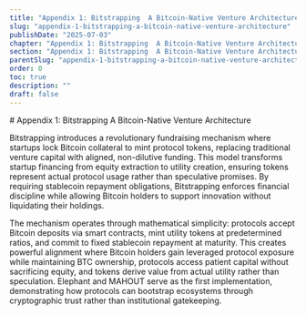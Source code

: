 ```yaml
---
title: "Appendix 1: Bitstrapping  A Bitcoin-Native Venture Architecture"
slug: "appendix-1-bitstrapping-a-bitcoin-native-venture-architecture"
publishDate: "2025-07-03"
chapter: "Appendix 1: Bitstrapping  A Bitcoin-Native Venture Architecture"
section: "Appendix 1: Bitstrapping  A Bitcoin-Native Venture Architecture"
parentSlug: "appendix-1-bitstrapping-a-bitcoin-native-venture-architecture"
order: 0
toc: true
description: ""
draft: false
---
```


\# Appendix 1: Bitstrapping A Bitcoin-Native Venture Architecture

Bitstrapping introduces a revolutionary fundraising mechanism where
startups lock Bitcoin collateral to mint protocol tokens, replacing
traditional venture capital with aligned, non-dilutive funding. This
model transforms startup financing from equity extraction to utility
creation, ensuring tokens represent actual protocol usage rather than
speculative promises. By requiring stablecoin repayment obligations,
Bitstrapping enforces financial discipline while allowing Bitcoin
holders to support innovation without liquidating their holdings.

The mechanism operates through mathematical simplicity: protocols accept
Bitcoin deposits via smart contracts, mint utility tokens at
predetermined ratios, and commit to fixed stablecoin repayment at
maturity. This creates powerful alignment where Bitcoin holders gain
leveraged protocol exposure while maintaining BTC ownership, protocols
access patient capital without sacrificing equity, and tokens derive
value from actual utility rather than speculation. Elephant and MAHOUT
serve as the first implementation, demonstrating how protocols can
bootstrap ecosystems through cryptographic trust rather than
institutional gatekeeping.
